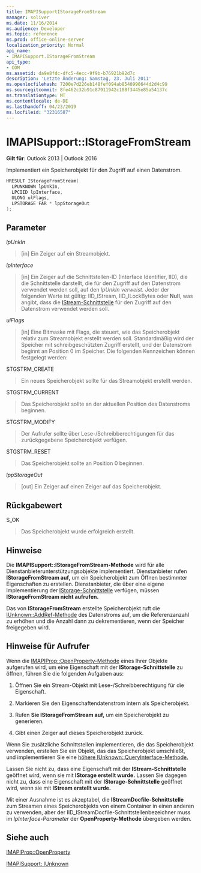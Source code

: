 ```yaml
---
title: IMAPISupportIStorageFromStream
manager: soliver
ms.date: 11/16/2014
ms.audience: Developer
ms.topic: reference
ms.prod: office-online-server
localization_priority: Normal
api_name:
- IMAPISupport.IStorageFromStream
api_type:
- COM
ms.assetid: da9e8fdc-dfc5-4ecc-9f9b-b76921b92d7c
description: 'Letzte Änderung: Samstag, 23. Juli 2011'
ms.openlocfilehash: 7200e7d226eb148fef094ab8540990644d2d4c99
ms.sourcegitcommit: 8fe462c32b91c87911942c188f3445e85a54137c
ms.translationtype: MT
ms.contentlocale: de-DE
ms.lasthandoff: 04/23/2019
ms.locfileid: "32316587"
---
```

# <a name="imapisupportistoragefromstream"></a>IMAPISupport::IStorageFromStream

  
  
**Gilt für**: Outlook 2013 | Outlook 2016 
  
Implementiert ein Speicherobjekt für den Zugriff auf einen Datenstrom.
  
```cpp
HRESULT IStorageFromStream(
  LPUNKNOWN lpUnkIn,
  LPCIID lpInterface,
  ULONG ulFlags,
  LPSTORAGE FAR * lppStorageOut
);
```

## <a name="parameters"></a>Parameter

 _lpUnkIn_
  
> [in] Ein Zeiger auf ein Streamobjekt.
    
 _lpInterface_
  
> [in] Ein Zeiger auf die Schnittstellen-ID (Interface Identifier, IID), die die Schnittstelle darstellt, die für den Zugriff auf den Datenstrom verwendet werden soll, auf den _lpUnkIn verweist._ Jeder der folgenden Werte ist gültig: IID_IStream, IID_ILockBytes oder **Null**, was angibt, dass die [IStream-Schnittstelle](https://msdn.microsoft.com/library/aa380034%28VS.85%29.aspx) für den Zugriff auf den Datenstrom verwendet werden soll. 
    
 _ulFlags_
  
> [in] Eine Bitmaske mit Flags, die steuert, wie das Speicherobjekt relativ zum Streamobjekt erstellt werden soll. Standardmäßig wird der Speicher mit schreibgeschützten Zugriff erstellt, und der Datenstrom beginnt an Position 0 im Speicher. Die folgenden Kennzeichen können festgelegt werden:
    
STGSTRM_CREATE 
  
> Ein neues Speicherobjekt sollte für das Streamobjekt erstellt werden.
    
STGSTRM_CURRENT 
  
> Das Speicherobjekt sollte an der aktuellen Position des Datenstroms beginnen.
    
STGSTRM_MODIFY 
  
> Der Aufrufer sollte über Lese-/Schreibberechtigungen für das zurückgegebene Speicherobjekt verfügen.
    
STGSTRM_RESET 
  
> Das Speicherobjekt sollte an Position 0 beginnen.
    
 _lppStorageOut_
  
> [out] Ein Zeiger auf einen Zeiger auf das Speicherobjekt.
    
## <a name="return-value"></a>Rückgabewert

S_OK 
  
> Das Speicherobjekt wurde erfolgreich erstellt.
    
## <a name="remarks"></a>Hinweise

Die **IMAPISupport::IStorageFromStream-Methode** wird für alle Dienstanbieterunterstützungsobjekte implementiert. Dienstanbieter rufen **IStorageFromStream auf,** um ein Speicherobjekt zum Öffnen bestimmter Eigenschaften zu erstellen. Dienstanbieter, die über eine eigene Implementierung der [IStorage-Schnittstelle](https://msdn.microsoft.com/library/aa380015%28VS.85%29.aspx) verfügen, müssen **IStorageFromStream nicht aufrufen.** 
  
Das von **IStorageFromStream** erstellte Speicherobjekt ruft die [IUnknown::AddRef-Methode](https://msdn.microsoft.com/library/ms691379%28v=VS.85%29.aspx) des Datenstroms auf, um die Referenzanzahl zu erhöhen und die Anzahl dann zu dekrementieren, wenn der Speicher freigegeben wird. 
  
## <a name="notes-to-callers"></a>Hinweise für Aufrufer

Wenn die [IMAPIProp::OpenProperty-Methode](imapiprop-openproperty.md) eines Ihrer Objekte aufgerufen wird, um eine Eigenschaft mit der **IStorage-Schnittstelle** zu öffnen, führen Sie die folgenden Aufgaben aus: 
  
1. Öffnen Sie ein Stream-Objekt mit Lese-/Schreibberechtigung für die Eigenschaft.
    
2. Markieren Sie den Eigenschaftendatenstrom intern als Speicherobjekt.
    
3. Rufen **Sie IStorageFromStream auf,** um ein Speicherobjekt zu generieren. 
    
4. Gibt einen Zeiger auf dieses Speicherobjekt zurück.
    
Wenn Sie zusätzliche Schnittstellen implementieren, die das Speicherobjekt verwenden, erstellen Sie ein Objekt, das das Speicherobjekt umschließt, und implementieren Sie eine [höhere IUnknown::QueryInterface-Methode.](https://msdn.microsoft.com/library/ms682521%28v=VS.85%29.aspx) 
  
Lassen Sie nicht zu, dass eine Eigenschaft mit der **IStream-Schnittstelle** geöffnet wird, wenn sie mit **IStorage erstellt wurde.** Lassen Sie dagegen nicht zu, dass eine Eigenschaft mit der **IStorage-Schnittstelle** geöffnet wird, wenn sie mit **IStream erstellt wurde.** 
  
Mit einer Ausnahme ist es akzeptabel, die **IStreamDocfile-Schnittstelle** zum Streamen eines Speicherobjekts von einem Container in einen anderen zu verwenden, aber der IID_IStreamDocfile-Schnittstellenbezeichner muss im _lpInterface-Parameter_ der **OpenProperty-Methode** übergeben werden. 
  
## <a name="see-also"></a>Siehe auch



[IMAPIProp::OpenProperty](imapiprop-openproperty.md)
  
[IMAPISupport: IUnknown](imapisupportiunknown.md)

